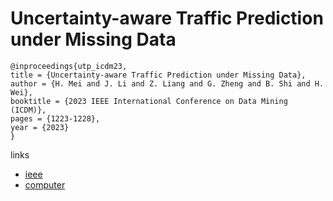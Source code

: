 # Uncertainty-aware Traffic Prediction under Missing Data

```
@inproceedings{utp_icdm23,
title = {Uncertainty-aware Traffic Prediction under Missing Data},
author = {H. Mei and J. Li and Z. Liang and G. Zheng and B. Shi and H. Wei},
booktitle = {2023 IEEE International Conference on Data Mining (ICDM)},
pages = {1223-1228},
year = {2023}
}
```

links
- [ieee](https://doi.org/10.1109/ICDM58522.2023.00152)
- [computer](https://doi.ieeecomputersociety.org/10.1109/ICDM58522.2023.00152)
